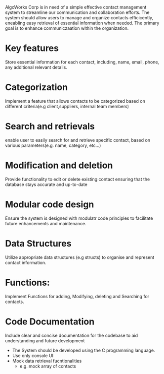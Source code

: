 AlgoWorks Corp is in need of a simple effective contact management system to streamline our communication and collaboration efforts.
The system should allow users to manage and organize contacts efficicently, eneabling easy retrieval of essential information when needed.
The primary goal is to enhance communiczaation within the organization.

# Key features 
Store essential information for each contact, including, name, email, phone, any additional relevant details.

# Categorization
Implement a feature that allows contacts to be categorized based on different criteria(e.g client,suppliers, internal team members)

# Search and retrievals
enable user to easily search for and retrieve specific contact, based on various parameters(e.g. name, category, etc...)

# Modification and deletion
Provide functionality to edit or delete existing contact ensuring that the database stays accurate and up-to-date

# Modular code design
Ensure the system is designed with modulatr code principles to facilitate future enhancements and maintenance.

# Data Structures
Utilize appropriate data structures (e.g structs) to organise and represent contact information.

# Functions:
Implement Functions for adding, Modifying, deleting and Searching for contacts.

# Code Documentation
Include clear and concise documentation for the codebase to aid understanding and future development

- The System should be developed using the C programming language.
- Use only console UI
- Mock data retrieval fucntionalities 
  - e.g. mock array of contacts